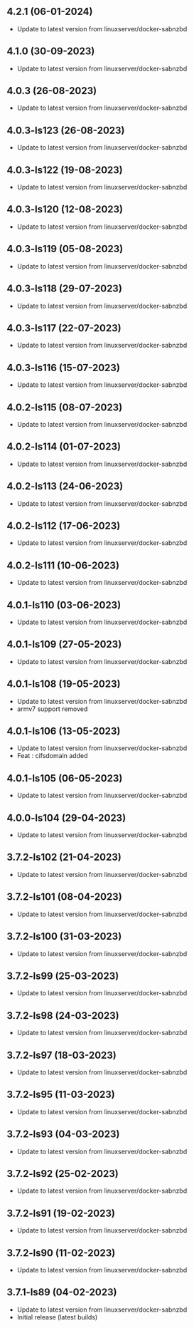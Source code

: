 
## 4.2.1 (06-01-2024)
- Update to latest version from linuxserver/docker-sabnzbd

## 4.1.0 (30-09-2023)
- Update to latest version from linuxserver/docker-sabnzbd

## 4.0.3 (26-08-2023)
- Update to latest version from linuxserver/docker-sabnzbd

## 4.0.3-ls123 (26-08-2023)
- Update to latest version from linuxserver/docker-sabnzbd

## 4.0.3-ls122 (19-08-2023)
- Update to latest version from linuxserver/docker-sabnzbd

## 4.0.3-ls120 (12-08-2023)
- Update to latest version from linuxserver/docker-sabnzbd

## 4.0.3-ls119 (05-08-2023)
- Update to latest version from linuxserver/docker-sabnzbd

## 4.0.3-ls118 (29-07-2023)
- Update to latest version from linuxserver/docker-sabnzbd

## 4.0.3-ls117 (22-07-2023)
- Update to latest version from linuxserver/docker-sabnzbd

## 4.0.3-ls116 (15-07-2023)
- Update to latest version from linuxserver/docker-sabnzbd

## 4.0.2-ls115 (08-07-2023)
- Update to latest version from linuxserver/docker-sabnzbd

## 4.0.2-ls114 (01-07-2023)
- Update to latest version from linuxserver/docker-sabnzbd

## 4.0.2-ls113 (24-06-2023)
- Update to latest version from linuxserver/docker-sabnzbd

## 4.0.2-ls112 (17-06-2023)
- Update to latest version from linuxserver/docker-sabnzbd

## 4.0.2-ls111 (10-06-2023)
- Update to latest version from linuxserver/docker-sabnzbd

## 4.0.1-ls110 (03-06-2023)
- Update to latest version from linuxserver/docker-sabnzbd

## 4.0.1-ls109 (27-05-2023)
- Update to latest version from linuxserver/docker-sabnzbd

## 4.0.1-ls108 (19-05-2023)
- Update to latest version from linuxserver/docker-sabnzbd
- armv7 support removed

## 4.0.1-ls106 (13-05-2023)
- Update to latest version from linuxserver/docker-sabnzbd
- Feat : cifsdomain added

## 4.0.1-ls105 (06-05-2023)

- Update to latest version from linuxserver/docker-sabnzbd

## 4.0.0-ls104 (29-04-2023)

- Update to latest version from linuxserver/docker-sabnzbd

## 3.7.2-ls102 (21-04-2023)

- Update to latest version from linuxserver/docker-sabnzbd

## 3.7.2-ls101 (08-04-2023)

- Update to latest version from linuxserver/docker-sabnzbd

## 3.7.2-ls100 (31-03-2023)

- Update to latest version from linuxserver/docker-sabnzbd

## 3.7.2-ls99 (25-03-2023)

- Update to latest version from linuxserver/docker-sabnzbd

## 3.7.2-ls98 (24-03-2023)

- Update to latest version from linuxserver/docker-sabnzbd

## 3.7.2-ls97 (18-03-2023)

- Update to latest version from linuxserver/docker-sabnzbd

## 3.7.2-ls95 (11-03-2023)

- Update to latest version from linuxserver/docker-sabnzbd

## 3.7.2-ls93 (04-03-2023)

- Update to latest version from linuxserver/docker-sabnzbd

## 3.7.2-ls92 (25-02-2023)

- Update to latest version from linuxserver/docker-sabnzbd

## 3.7.2-ls91 (19-02-2023)

- Update to latest version from linuxserver/docker-sabnzbd

## 3.7.2-ls90 (11-02-2023)

- Update to latest version from linuxserver/docker-sabnzbd

## 3.7.1-ls89 (04-02-2023)

- Update to latest version from linuxserver/docker-sabnzbd
- Initial release (latest builds)
